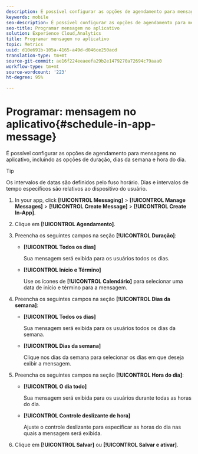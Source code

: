 ```yaml
---
description: É possível configurar as opções de agendamento para mensagens no aplicativo, incluindo as opções de duração, dias da semana e hora do dia.
keywords: mobile
seo-description: É possível configurar as opções de agendamento para mensagens no aplicativo, incluindo as opções de duração, dias da semana e hora do dia.
seo-title: Programar mensagem no aplicativo
solution: Experience Cloud,Analytics
title: Programar mensagem no aplicativo
topic: Metrics
uuid: d10e691b-105a-4165-a49d-d046ce250acd
translation-type: tm+mt
source-git-commit: ae16f224eeaeefa29b2e1479270a72694c79aaa0
workflow-type: tm+mt
source-wordcount: '223'
ht-degree: 95%

---
```



# Programar: mensagem no aplicativo{#schedule-in-app-message}

É possível configurar as opções de agendamento para mensagens no aplicativo, incluindo as opções de duração, dias da semana e hora do dia.

>[!TIP]
>
>Os intervalos de datas são definidos pelo fuso horário. Dias e intervalos de tempo específicos são relativos ao dispositivo do usuário.

1. In your app, click **[!UICONTROL Messaging]** > **[!UICONTROL Manage Messages]** > **[!UICONTROL Create Message]** > **[!UICONTROL Create In-App]**.
1. Clique em **[!UICONTROL Agendamento]**.
1. Preencha os seguintes campos na seção **[!UICONTROL Duração]**:

   * **[!UICONTROL Todos os dias]**

      Sua mensagem será exibida para os usuários todos os dias.

   * **[!UICONTROL Início e Término]**

      Use os ícones de **[!UICONTROL Calendário]** para selecionar uma data de início e término para a mensagem.

1. Preencha os seguintes campos na seção **[!UICONTROL Dias da semana]**:

   * **[!UICONTROL Todos os dias]**

      Sua mensagem será exibida para os usuários todos os dias da semana.

   * **[!UICONTROL Dias da semana]**

      Clique nos dias da semana para selecionar os dias em que deseja exibir a mensagem.

1. Preencha os seguintes campos na seção **[!UICONTROL Hora do dia]**:

   * **[!UICONTROL O dia todo]**

      Sua mensagem será exibida para os usuários durante todas as horas do dia.

   * **[!UICONTROL Controle deslizante de hora]**

      Ajuste o controle deslizante para especificar as horas do dia nas quais a mensagem será exibida.

1. Clique em **[!UICONTROL Salvar]** ou **[!UICONTROL Salvar e ativar]**.
